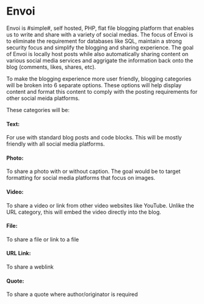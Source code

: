 # Envoi

Envoi is #simple#, self hosted, PHP, flat file blogging platform that enables us to write and share with a variety of social medias.  The focus of Envoi is to eliminate the requirement for databases like SQL, maintain a strong security focus and simplify the blogging and sharing experience.  The goal of Envoi is locally host posts while also automatically sharing content on various social media services and aggrigate the information back onto the blog (comments, likes, shares, etc).

To make the blogging experience more user friendly, blogging categories will be broken into 6 separate options.  These options will help display content and format this content to comply with the posting requirements for other social meida platforms.  

These categories will be:

#### Text:
For use with standard blog posts and code blocks.  This will be mostly friendly with all social media platforms.

#### Photo:
To share a photo with or without caption.  The goal would be to target formatting for social media platforms that focus on images.

#### Video:
To share a video or link from other video websites like YouTube.  Unlike the URL category, this will embed the video directly into the blog.

#### File:
To share a file or link to a file

#### URL Link:
To share a weblink

#### Quote:
To share a quote where author/originator is required

